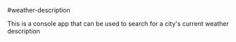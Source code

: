 #weather-description

This is a console app that can be used to search for a city's current weather description

